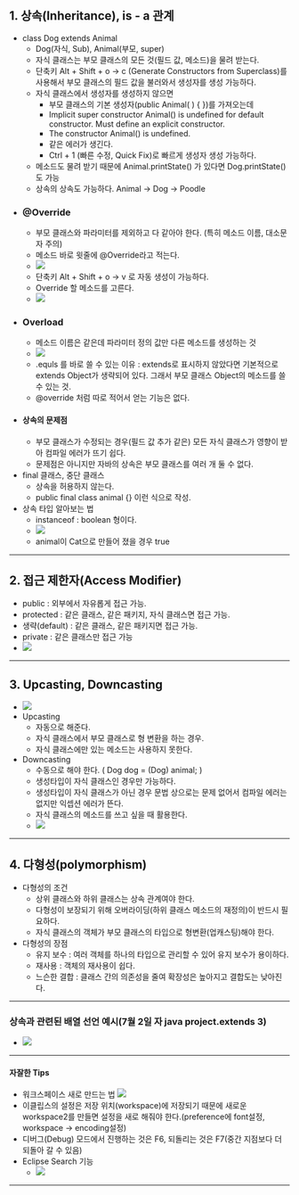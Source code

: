 ## 1. 상속(Inheritance), is - a 관계
- class Dog extends Animal
	- Dog(자식, Sub), Animal(부모, super)
	- 자식 클래스는 부모 클래스의 모든 것(필드 값, 메소드)을 물려 받는다.
	- 단축키 Alt + Shift + o -> c (Generate Constructors from Superclass)를 사용해서 부모 클래스의 필드 값을 불러와서 생성자를 생성 가능하다.
	- 자식 클래스에서 생성자를 생성하지 않으면
		- 부모 클래스의 기본 생성자(public Animal( ) { })를 가져오는데
		- Implicit super constructor Animal() is undefined for default constructor. Must define an explicit constructor.
		- The constructor Animal() is undefined.
		- 같은 에러가 생긴다. 
		- Ctrl + 1 (빠른 수정, Quick Fix)로 빠르게 생성자 생성 가능하다.
	- 메소드도 물려 받기 때문에 Animal.printState() 가 있다면 Dog.printState()도 가능
	- 상속의 상속도 가능하다. Animal -> Dog -> Poodle
- ### @Override
	- 부모 클래스와 파라미터를 제외하고 다 같아야 한다. (특히 메소드 이름, 대소문자 주의)
	- 메소드 바로 윗줄에 @Override라고 적는다.
	- ![](image/override.jpg)
	- 단축키 Alt + Shift + o -> v 로 자동 생성이 가능하다.
	- Override 할 메소드를 고른다.
	- ![](image/override%20자동%20생성2.jpg)
- ### Overload
	- 메소드 이름은 같은데 파라미터 정의 값만 다른 메소드를 생성하는 것
	- ![](image/overload.jpg)
	- .equls 를 바로 쓸 수 있는 이유 : extends로 표시하지 않았다면 기본적으로 extends Object가 생략되어 있다. 그래서 부모 클래스 Object의 메소드를 쓸 수 있는 것.
	- @override 처럼 따로 적어서 얻는 기능은 없다.
- #### 상속의 문제점
	- 부모 클래스가 수정되는 경우(필드 값 추가 같은) 모든 자식 클래스가 영향이 받아 컴파일 에러가 뜨기 쉽다.
	- 문제점은 아니지만 자바의 상속은 부모 클래스를 여러 개 둘 수 없다.
- final 클래스, 중단 클래스
	- 상속을 허용하지 않는다.
	- public final class animal {} 이런 식으로 작성.
- 상속 타입 알아보는 법
	- instanceof : boolean 형이다.
	- ![](image/instanceof.jpg)
	- animal이 Cat으로 만들어 졌을 경우 true

---
## 2. 접근 제한자(Access Modifier)
- public : 외부에서 자유롭게 접근 가능.
- protected : 같은 클래스, 같은 패키지, 자식 클래스면 접근 가능.
- 생략(default) : 같은 클래스, 같은 패키지면 접근 가능.
- private : 같은 클래스만 접근 가능
- ![](image/접근제어자.jpg)

---
## 3. Upcasting, Downcasting
- ![](image/upanddowncasting.jpg)
- Upcasting
	- 자동으로 해준다.
	- 자식 클래스에서 부모 클래스로 형 변환을 하는 경우.
	- 자식 클래스에만 있는 메소드는 사용하지 못한다.
- Downcasting
	- 수동으로 해야 한다. ( Dog dog = (Dog) animal; )
	- 생성타입이 자식 클래스인 경우만 가능하다.
	- 생성타입이 자식 클래스가 아닌 경우 문법 상으로는 문제 없어서 컴파일 에러는 없지만 익셉션 에러가 뜬다.
	- 자식 클래스의 메소드를 쓰고 싶을 때 활용한다.
	- ![](image/downcasting.jpg)

---
## 4. 다형성(polymorphism)
- 다형성의 조건
	- 상위 클래스와 하위 클래스는 상속 관계여야 한다.
	- 다형성이 보장되기 위해 오버라이딩(하위 클래스 메소드의 재정의)이 반드시 필요하다.
	- 자식 클래스의 객체가 부모 클래스의 타입으로 형변환(업캐스팅)해야 한다.
- 다형성의 장점
	- 유지 보수 : 여러 객체를 하나의 타입으로 관리할 수 있어 유지 보수가 용이하다.
	- 재사용 : 객체의 재사용이 쉽다.
	- 느슨한 결합 : 클래스 간의 의존성을 줄여 확장성은 높아지고 결합도는 낮아진다.

---
### 상속과 관련된 배열 선언 예시(7월 2일 자 java project.extends 3)
- ![](image/bookshelf.jpg)

---
#### 자잘한 Tips
- 워크스페이스 새로 만드는 법
![](image/워크%20스페이스%20새로%20만들기.jpg)
- 이클립스의 설정은 저장 위치(workspace)에 저장되기 때문에 새로운 workspace2를 만들면 설정을 새로 해줘야 한다.(preference에 font설정, workspace -> encoding설정)
- 디버그(Debug) 모드에서 진행하는 것은 F6, 되돌리는 것은 F7(중간 지점보다 더 되돌아 갈 수 있음)
- Eclipse Search 기능
	- ![](image/eclipse%20search%20tool.jpg)

---
